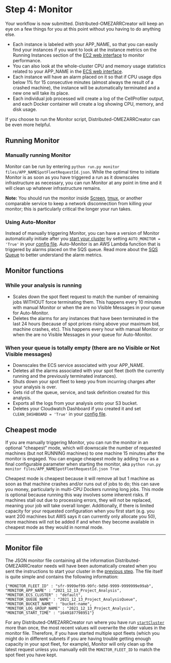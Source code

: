 # Step 4: Monitor

Your workflow is now submitted.
Distributed-OMEZARRCreator will keep an eye on a few things for you at this point without you having to do anything else.
* Each instance is labeled with your APP_NAME, so that you can easily find your instances if you want to look at the instance metrics on the Running Instances section of the [EC2 web interface](https://console.aws.amazon.com/ec2/v2/home) to monitor performance.
* You can also look at the whole-cluster CPU and memory usage statistics related to your APP_NAME in the [ECS web interface](https://console.aws.amazon.com/ecs/home).
* Each instance will have an alarm placed on it so that if CPU usage dips below 1% for 15 consecutive minutes (almost always the result of a crashed machine), the instance will be automatically terminated and a new one will take its place.
* Each individual job processed will create a log of the CellProfiler output, and each Docker container will create a log showing CPU, memory, and disk usage.

If you choose to run the Monitor script, Distributed-OMEZARRCreator can be even more helpful.

## Running Monitor 

### Manually running Monitor
Monitor can be run by entering `python run.py monitor files/APP_NAMESpotFleetRequestId.json`.
While the optimal time to initiate Monitor is as soon as you have triggered a run as it downscales infrastructure as necessary, you can run Monitor at any point in time and it will clean up whatever infrastructure remains.

**Note:** You should run the monitor inside [Screen](https://www.gnu.org/software/screen/), [tmux](https://tmux.github.io/), or another comparable service to keep a network disconnection from killing your monitor; this is particularly critical the longer your run takes.

### Using Auto-Monitor
Instead of manually triggering Monitor, you can have a version of Monitor automatically initiate after you [start your cluster](step_3_start_cluster.md) by setting `AUTO_MONITOR = 'True'` in your [config file](step_1_configuration.md). 
Auto-Monitor is an AWS Lambda function that is triggered by alarms placed on the SQS queue. 
Read more about the [SQS Queue](SQS_QUEUE_information.md) to better understand the alarm metrics.

## Monitor functions

### While your analysis is running
* Scales down the spot fleet request to match the number of remaining jobs WITHOUT force terminating them.
This happens every 10 minutes with manual Monitor or when the are no Visible Messages in your queue for Auto-Monitor.
* Deletes the alarms for any instances that have been terminated in the last 24 hours (because of spot prices rising above your maximum bid, machine crashes, etc).
This happens every hour with manual Monitor or when the are no Visible Messages in your queue for Auto-Monitor.

### When your queue is totally empty (there are no Visible or Not Visible messages)
* Downscales the ECS service associated with your APP_NAME.
* Deletes all the alarms associated with your spot fleet (both the currently running and the previously terminated instances).
* Shuts down your spot fleet to keep you from incurring charges after your analysis is over.
* Gets rid of the queue, service, and task definition created for this analysis.
* Exports all the logs from your analysis onto your S3 bucket.
* Deletes your Cloudwatch Dashboard if you created it and set `CLEAN_DASHBOARD = 'True'` in your [config file](step_1_configuration.md).

## Cheapest mode

If you are manually triggering Monitor, you can run the monitor in an optional "cheapest" mode, which will downscale the number of requested machines (but not RUNNING machines) to one machine 15 minutes after the monitor is engaged.
You can engage cheapest mode by adding `True` as a final configurable parameter when starting the monitor, aka `python run.py monitor files/APP_NAMESpotFleetRequestId.json True`

Cheapest mode is cheapest because it will remove all but 1 machine as soon as that machine crashes and/or runs out of jobs to do; this can save you money, particularly in multi-CPU Dockers running long jobs. 
This mode is optional because running this way involves some inherent risks. 
If machines stall out due to processing errors, they will not be replaced, meaning your job will take overall longer.
Additionally, if there is limited capacity for your requested configuration when you first start (e.g. you want 200 machines but AWS says it can currently only allocate you 50), more machines will not be added if and when they become available in cheapest mode as they would in normal mode.

***

## Monitor file

The JSON monitor file containing all the information Distributed-OMEZARRCreator needs will have been automatically created when you sent the instructions to start your cluster in the [previous step](step_3_start_cluster).
The file itself is quite simple and contains the following information:

```
{"MONITOR_FLEET_ID" : "sfr-9999ef99-99fc-9d9d-9999-9999999e99ab",
"MONITOR_APP_NAME" : "2021_12_13_Project_Analysis",
"MONITOR_ECS_CLUSTER" : "default",
"MONITOR_QUEUE_NAME" : "2021_12_13_Project_AnalysisQueue",
"MONITOR_BUCKET_NAME" : "bucket-name",
"MONITOR_LOG_GROUP_NAME" : "2021_12_13_Project_Analysis",
"MONITOR_START_TIME" : "1649187798951"}
```

For any Distributed-OMEZARRCreator run where you have run [`startCluster`](step_3_start_cluster) more than once, the most recent values will overwrite the older values in the monitor file.
Therefore, if you have started multiple spot fleets (which you might do in different subnets if you are having trouble getting enough capacity in your spot fleet, for example), Monitor will only clean up the latest request unless you manually edit the `MONITOR_FLEET_ID` to match the spot fleet you have kept.